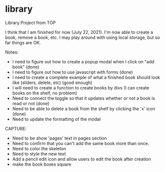 # library
Library Project from TOP


I think that I am finished for now (July 22, 2021).  I'm now able to create a book, remove a book, etc.  I may play around with using local storage, but so far things are OK. 

Notes:
- I need to figure out how to create a popup modal when I click on "add book"  (done)
- I need to figure out how to use javascript with forms (done)
- I need to create a complete example of what a finished book should look like (sliders, delete, etc) (good enough)
- I will need to create a function to create books by divs (I can create books on the shelf, no problem)
- Need to connect the toggle so that it updates whether or not a book is read or not (done)
- Need to be able to delete a book from the shelf by clicking the 'x' icon (done)
- Need to update the formatting of the modal






CAPTURE:
- Need to be show 'pages' text in pages section
- Need to confirm that you can't add the same book more than once.
- Need to color the skeleton
- Need to style the new text
- Add a pencil edit icon and allow users to edit the book after creation
- make the book boxes square
